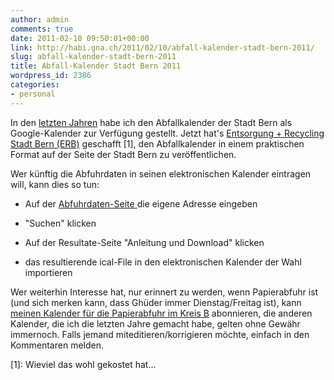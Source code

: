 ```yaml
---
author: admin
comments: true
date: 2011-02-10 09:50:01+00:00
link: http://habi.gna.ch/2011/02/10/abfall-kalender-stadt-bern-2011/
slug: abfall-kalender-stadt-bern-2011
title: Abfall-Kalender Stadt Bern 2011
wordpress_id: 2386
categories:
- personal
---
```


In den [letzten Jahren](http://habi.gna.ch/?s=abfallkalender) habe ich den Abfallkalender der Stadt Bern als Google-Kalender zur Verfügung gestellt. Jetzt hat's [Entsorgung + Recycling Stadt Bern (ERB)](http://www.bern.ch/leben_in_bern/wohnen/abfaelle) geschafft [1], den Abfallkalender in einem praktischen Format auf der Seite der Stadt Bern zu veröffentlichen.

Wer künftig die Abfuhrdaten in seinen elektronischen Kalender eintragen will, kann dies so tun:



  
  * Auf der [Abfuhrdaten-Seite ](http://www.bern.ch/leben_in_bern/wohnen/abfaelle/kehricht/abfuhrdaten/) die eigene Adresse eingeben

  
  * "Suchen" klicken

  
  * Auf der Resultate-Seite "Anleitung und Download" klicken

  
  * das resultierende ical-File in den elektronischen Kalender der Wahl importieren



Wer weiterhin Interesse hat, nur erinnert zu werden, wenn Papierabfuhr ist (und sich merken kann, dass Ghüder immer Dienstag/Freitag ist), kann [meinen Kalender für die Papierabfuhr im Kreis B](http://www.google.com/calendar/ical/dmfv843hg1058ro36uu007aqmc%40group.calendar.google.com/public/basic.ics) abonnieren, die anderen Kalender, die ich die letzten Jahre gemacht habe, gelten ohne Gewähr immernoch. Falls jemand miteditieren/korrigieren möchte, einfach in den Kommentaren melden.

[1]: Wieviel das wohl gekostet hat...

